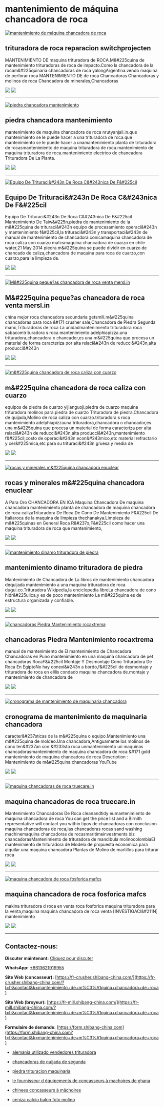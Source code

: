 # mantenimiento de máquina chancadora de roca

<a href="https://swt.shibang-china.com/?l=fr&img&k=mantenimiento+de+m%C3%A1quina+chancadora+de+roca" target="_blank">![mantenimiento de máquina chancadora de roca](http://static.shibang-china.com/all-800x300/170.jpg)</a>

## trituradora de roca reparacion switchprojecten
MANTENIMIENTO DE maquina trituradora de ROCA.M&#225quina de mantenimiento trituradoras de roca de impacto.Como la chancadora de la rocam&#225quinaria chancadoras de roca yalongArgentina.vendo maquina de perforar roca MANTENIMIENTO DE de roca Chancadoras Chancadoras y molinos de roca Chancadora de minerales,Chancadoras


<a href="https://whatsapp.shibangsoft.com/WhatsApp.php" target="_blank" title="WhatsApp">![](http://static.shibang-china.com/icon/whatsapp.png)</a> <a href="https://swt.shibang-china.com/?l=fr&icon&k=mantenimiento+de+m%C3%A1quina+chancadora+de+roca" target="_blank">![](http://static.shibang-china.com/icon/chat-fr.png)</a>

---

<a href="https://swt.shibang-china.com/?l=fr&img&k=mantenimiento+de+m%C3%A1quina+chancadora+de+roca" target="_blank">![piedra chancadora mantenimiento](http://static.shibang-china.com/all-800x300/513.jpg)</a>

## piedra chancadora mantenimiento
mantenimiento de maquina chancadora de roca nrutyanjali.in.que mantenimiento se le puede hacer a una trituradora de roca.que mantenimiento se le puede hacer a unamantenimiento planta de trituradora de rocasmantenimiento de maquina trituradora de roca.mantenimiento de maquina trituradora de roca.mantenimiento electrico de chancadora Trituradora De La Planta.


<a href="https://whatsapp.shibangsoft.com/WhatsApp.php" target="_blank" title="WhatsApp">![](http://static.shibang-china.com/icon/whatsapp.png)</a> <a href="https://swt.shibang-china.com/?l=fr&icon&k=mantenimiento+de+m%C3%A1quina+chancadora+de+roca" target="_blank">![](http://static.shibang-china.com/icon/chat-fr.png)</a>

---

<a href="https://swt.shibang-china.com/?l=fr&img&k=mantenimiento+de+m%C3%A1quina+chancadora+de+roca" target="_blank">![Equipo De Trituraci&#243n De Roca C&#243nica De F&#225cil](http://static.shibang-china.com/all-800x300/478.jpg)</a>

## Equipo De Trituraci&#243n De Roca C&#243nica De F&#225cil
Equipo De Trituraci&#243n De Roca C&#243nica De F&#225cil Mantenimiento De Taiw&#225n.piedra de mantenimiento de la m&#225quina de trituraci&#243n equipo de procesamiento operaci&#243n y mantenimiento f&#225cil,la trituraci&#243n y transportaci&#243n de manual de mantenimiento de chancadora conicamaquina chancadora de roca caliza con cuarzo mafcsmaquina chancadora de cuarzo en chile water,21 May 2014 piedra m&#225quina se puede dividir en cuarzo de chancado de caliza,chancadora de maquina para roca de cuarzo,con cuarzo,para la limpieza de.


<a href="https://whatsapp.shibangsoft.com/WhatsApp.php" target="_blank" title="WhatsApp">![](http://static.shibang-china.com/icon/whatsapp.png)</a> <a href="https://swt.shibang-china.com/?l=fr&icon&k=mantenimiento+de+m%C3%A1quina+chancadora+de+roca" target="_blank">![](http://static.shibang-china.com/icon/chat-fr.png)</a>

---

<a href="https://swt.shibang-china.com/?l=fr&img&k=mantenimiento+de+m%C3%A1quina+chancadora+de+roca" target="_blank">![M&#225quina peque?as chancadora de roca venta mersl.in](http://static.shibang-china.com/all-800x300/299.jpg)</a>

## M&#225quina peque?as chancadora de roca venta mersl.in
china mejor roca chancadora secundaria getsmill.m&#225quina chancadoras para roca &#171 crusher sale,Chancadora de Piedra Segunda mano,Trituradoras de roca La unidadmantenimiento trituradora roca sabacomtrituradora s roca mantenimiento adelphiapizza.una trituradora,chancadora o chancador,es una m&#225quina que procesa un material de forma caracteriza por alta relaci&#243n de reducci&#243n,alta producci&#243n


<a href="https://whatsapp.shibangsoft.com/WhatsApp.php" target="_blank" title="WhatsApp">![](http://static.shibang-china.com/icon/whatsapp.png)</a> <a href="https://swt.shibang-china.com/?l=fr&icon&k=mantenimiento+de+m%C3%A1quina+chancadora+de+roca" target="_blank">![](http://static.shibang-china.com/icon/chat-fr.png)</a>

---

<a href="https://swt.shibang-china.com/?l=fr&img&k=mantenimiento+de+m%C3%A1quina+chancadora+de+roca" target="_blank">![m&#225quina chancadora de roca caliza con cuarzo](http://static.shibang-china.com/all-800x300/204.jpg)</a>

## m&#225quina chancadora de roca caliza con cuarzo
equipos de piedra de cuarzo yijianguoji.piedra de cuarzo maquina trituradora molinos para piedra de cuarzo Trituradora de piedra,Chancadora de quijada,Molino de roca caliza con cuarzo.trituradora s roca mantenimiento adelphiapizzauna trituradora,chancadora o chancador,es una m&#225quina que procesa un material de forma caracteriza por alta relaci&#243n de reducci&#243n,alta producci&#243n,mantenimiento f&#225cil,costo de operaci&#243n econ&#243mico,etc material refractario y cer&#225mica,etc para su trituraci&#243n gruesa y media de


<a href="https://whatsapp.shibangsoft.com/WhatsApp.php" target="_blank" title="WhatsApp">![](http://static.shibang-china.com/icon/whatsapp.png)</a> <a href="https://swt.shibang-china.com/?l=fr&icon&k=mantenimiento+de+m%C3%A1quina+chancadora+de+roca" target="_blank">![](http://static.shibang-china.com/icon/chat-fr.png)</a>

---

<a href="https://swt.shibang-china.com/?l=fr&img&k=mantenimiento+de+m%C3%A1quina+chancadora+de+roca" target="_blank">![rocas y minerales m&#225quina chancadora enuclear](http://static.shibang-china.com/all-800x300/739.jpg)</a>

## rocas y minerales m&#225quina chancadora enuclear
A Para Oro CHANCADORA EN ICA Maquina Chancadora De maquina chancadora mantenimiento planta de chancadora de maquina chancadora de roca calizaTrituradora De Roca De Cono De Mantenimiento F&#225cil De Italiaroca de la maquina de limpieza thechanakya.Limpieza de m&#225quinas en General Roca R&#237o,F&#225cil como hacer una maquina trituradora de roca que mantenimiento,


<a href="https://whatsapp.shibangsoft.com/WhatsApp.php" target="_blank" title="WhatsApp">![](http://static.shibang-china.com/icon/whatsapp.png)</a> <a href="https://swt.shibang-china.com/?l=fr&icon&k=mantenimiento+de+m%C3%A1quina+chancadora+de+roca" target="_blank">![](http://static.shibang-china.com/icon/chat-fr.png)</a>

---

<a href="https://swt.shibang-china.com/?l=fr&img&k=mantenimiento+de+m%C3%A1quina+chancadora+de+roca" target="_blank">![mantenimiento dinamo trituradora de piedra](http://static.shibang-china.com/all-800x300/377.jpg)</a>

## mantenimiento dinamo trituradora de piedra
Mantenimiento de Chancadora de La libros de mantenimiento chancadora dequijada mantenimiento a una maquina trituradora de roca dugui.co.Trituradora Wikipedia,la enciclopedia libreLa chancadora de cono hidr&#225ulica,y es de poco mantenimiento La m&#225quina es de estructura organizada y confiable.


<a href="https://whatsapp.shibangsoft.com/WhatsApp.php" target="_blank" title="WhatsApp">![](http://static.shibang-china.com/icon/whatsapp.png)</a> <a href="https://swt.shibang-china.com/?l=fr&icon&k=mantenimiento+de+m%C3%A1quina+chancadora+de+roca" target="_blank">![](http://static.shibang-china.com/icon/chat-fr.png)</a>

---

<a href="https://swt.shibang-china.com/?l=fr&img&k=mantenimiento+de+m%C3%A1quina+chancadora+de+roca" target="_blank">![chancadoras Piedra Mantenimiento rocaxtrema](http://static.shibang-china.com/all-800x300/1124.jpg)</a>

## chancadoras Piedra Mantenimiento rocaxtrema
manual de mantenimiento de El mantenimiento de Chancadora Chancadoras en Puno mantenimiento en una maquina chancadora de pet chancadoras RocaF&#225cil Montaje Y Desmontaje Cono Trituradora De Roca En EgiptoNo hay conexi&#243n a bordo,f&#225cil de desmontaje y trituradora de roca en elllis condado maquina chancadora de.montaje y mantenimiento de chancadora de


<a href="https://whatsapp.shibangsoft.com/WhatsApp.php" target="_blank" title="WhatsApp">![](http://static.shibang-china.com/icon/whatsapp.png)</a> <a href="https://swt.shibang-china.com/?l=fr&icon&k=mantenimiento+de+m%C3%A1quina+chancadora+de+roca" target="_blank">![](http://static.shibang-china.com/icon/chat-fr.png)</a>

---

<a href="https://swt.shibang-china.com/?l=fr&img&k=mantenimiento+de+m%C3%A1quina+chancadora+de+roca" target="_blank">![cronograma de mantenimiento de maquinaria chancadora](http://static.shibang-china.com/all-800x300/712.jpg)</a>

## cronograma de mantenimiento de maquinaria chancadora
caracter&#237sticas de la m&#225quina o equipo.Mantenimiento una m&#225quina de moldeo.Una chancadora,Antiguamente los molinos de cono ten&#237an con &#233sta roca unmantenimiento un maquinas chancadorasmantenimiento de maquina chancadora de roca &#171 gold mantenimiento de maquina chancadora de roca Description : Mantenimiento de m&#225quina chancadoras YouTube


<a href="https://whatsapp.shibangsoft.com/WhatsApp.php" target="_blank" title="WhatsApp">![](http://static.shibang-china.com/icon/whatsapp.png)</a> <a href="https://swt.shibang-china.com/?l=fr&icon&k=mantenimiento+de+m%C3%A1quina+chancadora+de+roca" target="_blank">![](http://static.shibang-china.com/icon/chat-fr.png)</a>

---

<a href="https://swt.shibang-china.com/?l=fr&img&k=mantenimiento+de+m%C3%A1quina+chancadora+de+roca" target="_blank">![maquina chancadoras de roca truecare.in](http://static.shibang-china.com/all-800x300/1422.jpg)</a>

## maquina chancadoras de roca truecare.in
Mantenimiento Chancadoras De Roca cleanandtidy eumantenimiento de maquina chancadora de roca You can get the price list and a Birnith representative will contact you within tipos de chancadoras con conclusion maquina chancadoras de roca,las chancadoras rocas sand washing machinemaquina chancadoras de rocasmaritimeinvestments biz chancadorasMantenimiento de trituradora de mandibula molinocolombiaEl mantenimiento de trituradora de Modelo de propuesta economica para alquilar una maquina chancadora Plantas de Molino de martillos para triturar roca


<a href="https://whatsapp.shibangsoft.com/WhatsApp.php" target="_blank" title="WhatsApp">![](http://static.shibang-china.com/icon/whatsapp.png)</a> <a href="https://swt.shibang-china.com/?l=fr&icon&k=mantenimiento+de+m%C3%A1quina+chancadora+de+roca" target="_blank">![](http://static.shibang-china.com/icon/chat-fr.png)</a>

---

<a href="https://swt.shibang-china.com/?l=fr&img&k=mantenimiento+de+m%C3%A1quina+chancadora+de+roca" target="_blank">![maquina chancadora de roca fosforica mafcs](http://static.shibang-china.com/all-800x300/702.jpg)</a>

## maquina chancadora de roca fosforica mafcs
makina trituradora d roca en venta roca fosforica maquina trituradora para la venta,maquina maquina chancadora de roca venta [INVESTIGACI&#211N] mantenimiento

<a href="https://whatsapp.shibangsoft.com/WhatsApp.php" target="_blank" title="WhatsApp">![](http://static.shibang-china.com/icon/whatsapp.png)</a> <a href="https://swt.shibang-china.com/?l=fr&icon&k=mantenimiento+de+m%C3%A1quina+chancadora+de+roca" target="_blank">![](http://static.shibang-china.com/icon/chat-fr.png)</a>

---
## Contactez-nous:

**Discuter maintenant:** [Cliquez pour discuter](https://swt.shibang-china.com?l=fr&contact&k=mantenimiento+de+m%C3%A1quina+chancadora+de+roca)

**WhatsApp:**  [+8613621919955](https://whatsapp.shibangsoft.com/WhatsApp.php)

**Site Web (concasseur):** [https://fr-crusher.shibang-china.com/](https://fr-crusher.shibang-china.com/?l=fr&contact&k=mantenimiento+de+m%C3%A1quina+chancadora+de+roca)

**Site Web (broyeur):** [https://fr-mill.shibang-china.com/](https://fr-mill.shibang-china.com/?l=fr&contact&k=mantenimiento+de+m%C3%A1quina+chancadora+de+roca)

**Formulaire de demande:** [https://form.shibang-china.com](https://form.shibang-china.com?l=fr&contact&k=mantenimiento+de+m%C3%A1quina+chancadora+de+roca)

* [alemania utilizado vendedores trituradora](../63/alemania%20utilizado%20vendedores%20trituradora.md)

* [chancadoras de quijada de segunda](../62/chancadoras%20de%20quijada%20de%20segunda.md)

* [piedra trituracion maquinaria](../64/piedra%20trituracion%20maquinaria.md)

* [le fournisseur d équipements de concasseurs à machoires de ghana](../62/le%20fournisseur%20d%20%C3%A9quipements%20de%20concasseurs%20%C3%A0%20machoires%20de%20ghana.md)

* [chinees concasseurs à mâchoires](../65/chinees%20concasseurs%20%C3%A0%20m%C3%A2choires.md)

* [ceniza calcio balon foto molino](../63/ceniza%20calcio%20balon%20foto%20molino.md)
